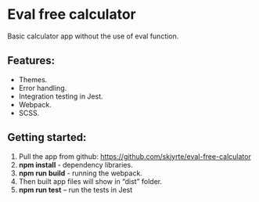 # Eval free calculator

Basic calculator app without the use of eval function.

## Features:

- Themes.
- Error handling.
- Integration testing in Jest.
- Webpack.
- SCSS.

## Getting started:

1. Pull the app from github:
   https://github.com/skjyrte/eval-free-calculator
2. **npm install** - dependency libraries.
3. **npm run build** - running the webpack.
4. Then built app files will show in “dist” folder.
5. **npm run test** – run the tests in Jest
